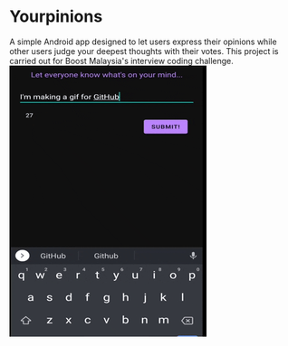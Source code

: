 # Yourpinions
A simple Android app designed to let users express their opinions while other users judge your deepest thoughts with their votes. This project is carried out for Boost Malaysia's interview coding challenge.
![](H1NRb3tq0F3eIkRc6f.gif)

